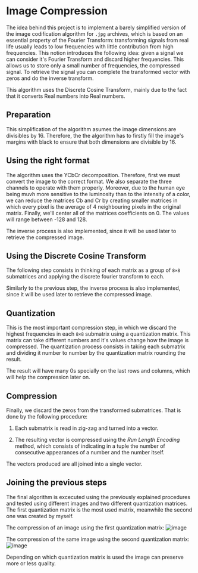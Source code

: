# Image Compression

The idea behind this project is to implement a barely simplified version of the image codification algorithm for `.jpg` archives, which is based on an essential property of the Fourier Transform: transforming signals from real life usually leads to low frequencies with little contribution from high frequencies. This notion introduces the following idea: given a signal we can consider it's Fourier Transform and discard higher frequencies. This allows us to store only a small number of frequencies, the compressed signal. To retrieve the signal you can complete the transformed vector with zeros and do the inverse transform.

This algorithm uses the Discrete Cosine Transform, mainly due to the fact that it converts Real numbers into Real numbers.

## Preparation

This simplification of the algorithm asumes the image dimensions are divisibles by 16. Therefore, the the algorithm has to firstly fill the image's margins with black to ensure that both dimensions are divisible by 16.

## Using the right format

The algorithm uses the YCbCr decomposition. Therefore, first we must convert the image to the correct format. We also separate the three channels to operate with them properly. Moreover, due to the human eye being muvh more sensitive to the luminosity than to the intensity of a color, we can reduce the matrices Cb and Cr by creating smaller matrices in which every pixel is the average of 4 neighbouring pixels in the original matrix. Finally, we'll center all of the matrices coefficients on 0. The values will range between -128 and 128.

The inverse process is also implemented, since it will be used later to retrieve the compressed image.

## Using the Discrete Cosine Transform

The following step consists in thinking of each matrix as a group of `8×8` submatrices and applying the discrete fourier transform to each.

Similarly to the previous step, the inverse process is also implemented, since it will be used later to retrieve the compressed image.

## Quantization

This is the most important compression step, in which we discard the highest frequencies in each `8×8` submatrix using a quantization matrix. This matrix can take different numbers and it's values change how the image is compressed. The quantization process consists in taking each submatrix and dividing it number to number by the quantization matrix rounding the result.

The result will have many 0s specially on the last rows and columns, which will help the compression later on.

## Compression 

Finally, we discard the zeros from the transformed submatrices. That is done by the following procedure:

1. Each submatrix is read in zig-zag and turned into a vector.

2. The resulting vector is compressed using the _Run Length Encoding_ method, which consists of indicating in a tuple the number of consecutive appearances of a number and the number itself. 

The vectors produced are all joined into a single vector.

## Joining the previous steps

The final algorithm is excecuted using the previously explained procedures and tested using different images and two different quantization matrices. The first quantization matrix is the most used matrix, meanwhile the second one was created by myself. 

The compression of an image using the first quantization matrix:
![image](https://user-images.githubusercontent.com/83768210/210096327-83c7dc47-c167-4800-8c96-769a7dcbe8a2.png)

The compression of the same image using the second quantization matrix:
![image](https://user-images.githubusercontent.com/83768210/210096377-08e04fd7-2a06-4fd6-91af-1910ea467920.png)

Depending on which quantization matrix is used the image can preserve more or less quality.

